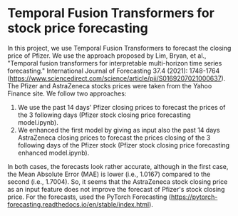 # Temporal Fusion Transformers for stock price forecasting
In this project, we use Temporal Fusion Transformers to forecast the closing price of Pfizer. We use the approach proposed by Lim, Bryan, et al., "Temporal fusion transformers for interpretable multi-horizon time series forecasting." International Journal of Forecasting 37.4 (2021): 1748-1764 (https://www.sciencedirect.com/science/article/pii/S0169207021000637).
The Pfizer and AstraZeneca stocks prices were taken from the Yahoo Finance site. We follow two approaches:
1. We use the past 14 days' Pfizer closing prices to forecast the prices of the 3 following days (Pfizer stock closing price forecasting model.ipynb).
2. We enhanced the first model by giving as input also the past 14 days AstraZeneca closing prices to forecast the prices closing of the 3 following days of the  Pfizer stock (Pfizer stock closing price forecasting enhanced model.ipynb).

In both cases, the forecasts look rather accurate, although in the first case, the  Mean Absolute Error (MAE) is lower (i.e., 1.0167) compared to the second  (i.e., 1.7004). So, it seems that the AstraZeneca stock closing price as an input feature does not improve the forecast of Pfizer's stock closing price.
For the forecasts, used the PyTorch Forecasting (https://pytorch-forecasting.readthedocs.io/en/stable/index.html).
